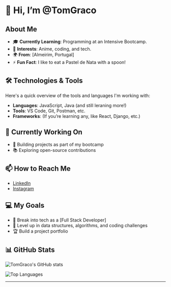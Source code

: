 # 👋 Hi, I’m @TomGraco

## About Me
- 🎓 **Currently Learning**: Programming at an Intensive Bootcamp.
- 👀 **Interests**: Anime, coding, and tech.
- 🌍 **From**: [Almeirim, Portugal]
- ⚡ **Fun Fact**: I like to eat a Pastel de Nata with a spoon!

## 🛠️ Technologies & Tools
Here's a quick overview of the tools and languages I'm working with:

- **Languages**: JavaScript, Java (and still leraning more!)
- **Tools**: VS Code, Git, Postman, etc.
- **Frameworks**: (If you’re learning any, like React, Django, etc.)

## 🌱 Currently Working On
- 🚀 Building projects as part of my bootcamp
- 📚 Exploring open-source contributions

## 📫 How to Reach Me
- [LinkedIn](https://www.linkedin.com/in/tom%C3%A1s-gra%C3%A7o/)
- [Instagram](https://www.instagram.com/tabemohgrasso/)

## 💻 My Goals
- 💼 Break into tech as a [Full Stack Developer]
- 💪 Level up in data structures, algorithms, and coding challenges
- 🏆 Build a project portfolio

## 📊 GitHub Stats
![TomGraco's GitHub stats](https://github-readme-stats.vercel.app/api?username=TomGraco&show_icons=true&theme=radical)

<!-- Optional: Add additional GitHub Stats -->
![Top Languages](https://github-readme-stats.vercel.app/api/top-langs/?username=TomGraco&layout=compact&theme=radical)

---


<!---
TomGraco/TomGraco is a ✨ special ✨ repository because its `README.md` (this file) appears on your GitHub profile.
You can click the Preview link to take a look at your changes.
--->
